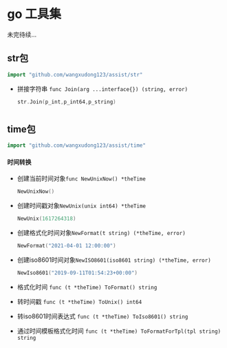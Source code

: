 # go 工具集
未完待续...

## str包
```go
import "github.com/wangxudong123/assist/str"
```
- 拼接字符串 `func Join(arg ...interface{}) (string, error)`
    ```go
    str.Join(p_int,p_int64,p_string)
    ```
#
## time包
```go
import "github.com/wangxudong123/assist/time"
```
#### 时间转换
- 创建当前时间对象`func NewUnixNow() *theTime`

    ```go
    NewUnixNow()
    ```
- 创建时间戳对象`NewUnix(unix int64) *theTime`

    ```go
    NewUnix(1617264318)
    ``` 
  
- 创建格式化时间对象`NewFormat(t string) (*theTime, error)`
    ```go
    NewFormat("2021-04-01 12:00:00")
    ```

- 创建iso8601时间对象`NewISO8601(iso8601 string) (*theTime, error)`
    ```go
    NewIso8601("2019-09-11T01:54:23+00:00")
    ```
- 格式化时间 `func (t *theTime) ToFormat() string`

- 转时间戳 `func (t *theTime) ToUnix() int64`

- 转iso8601时间表达式 `func (t *theTime) ToIso8601() string`

- 通过时间模板格式化时间 `func (t *theTime) ToFormatForTpl(tpl string) string`
